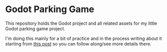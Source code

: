 # Godot Parking Game

This repository holds the Godot project and all related assets for my little Godot parking game project.

I'm doing this mainly for a bit of practice and in the process writing about it starting from [this post](https://tommurray.co.uk/blog/parking-pt-1/) so you can follow along/see more details there.
